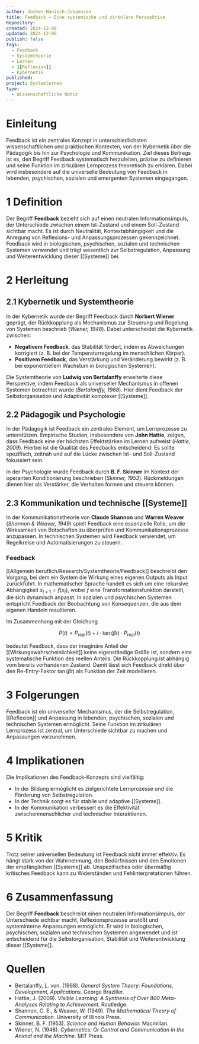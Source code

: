 ```yaml
---
author: Jochen Hanisch-Johannsen
title: Feedback – Eine systemische und zirkuläre Perspektive
Repository: 
created: 2024-12-06
updated: 2024-12-06
publish: false
tags:
  - Feedback
  - Systemtheorie
  - Lernen
  - [[Reflexion]]
  - Kybernetik
published: 
project: Systemlernen
type:
  - Wissenschaftliche Notiz
---
```


# Einleitung

Feedback ist ein zentrales Konzept in unterschiedlichsten wissenschaftlichen und praktischen Kontexten, von der Kybernetik über die Pädagogik bis hin zur Psychologie und Kommunikation. Ziel dieses Beitrags ist es, den Begriff Feedback systematisch herzuleiten, präzise zu definieren und seine Funktion im zirkulären Lernprozess theoretisch zu erklären. Dabei wird insbesondere auf die universelle Bedeutung von Feedback in lebenden, psychischen, sozialen und emergenten Systemen eingegangen.

# 1 Definition

Der Begriff **Feedback** bezieht sich auf einen neutralen Informationsimpuls, der Unterschiede zwischen einem Ist-Zustand und einem Soll-Zustand sichtbar macht. Es ist durch Neutralität, Kontextabhängigkeit und die Anregung von Reflexions- und Anpassungsprozessen gekennzeichnet. Feedback wird in biologischen, psychischen, sozialen und technischen Systemen verwendet und trägt wesentlich zur Selbstregulation, Anpassung und Weiterentwicklung dieser [[Systeme]] bei.

# 2 Herleitung

## 2.1 Kybernetik und Systemtheorie

In der Kybernetik wurde der Begriff Feedback durch **Norbert Wiener** geprägt, der Rückkopplung als Mechanismus zur Steuerung und Regelung von Systemen beschrieb (*Wiener, 1948*). Dabei unterscheidet die Kybernetik zwischen:
- **Negativem Feedback**, das Stabilität fördert, indem es Abweichungen korrigiert (z. B. bei der Temperaturregelung im menschlichen Körper).
- **Positivem Feedback**, das Verstärkung und Veränderung bewirkt (z. B. bei exponentiellem Wachstum in biologischen Systemen).

Die Systemtheorie von **Ludwig von Bertalanffy** erweiterte diese Perspektive, indem Feedback als universeller Mechanismus in offenen Systemen betrachtet wurde (*Bertalanffy, 1968*). Hier dient Feedback der Selbstorganisation und Adaptivität komplexer [[Systeme]].

## 2.2 Pädagogik und Psychologie

In der Pädagogik ist Feedback ein zentrales Element, um Lernprozesse zu unterstützen. Empirische Studien, insbesondere von **John Hattie**, zeigen, dass Feedback eine der höchsten Effektstärken im Lernen aufweist (*Hattie, 2009*). Hierbei ist die Qualität des Feedbacks entscheidend: Es sollte spezifisch, zeitnah und auf die Lücke zwischen Ist- und Soll-Zustand fokussiert sein.

In der Psychologie wurde Feedback durch **B. F. Skinner** im Kontext der operanten Konditionierung beschrieben (*Skinner, 1953*). Rückmeldungen dienen hier als Verstärker, die Verhalten formen und steuern können.

## 2.3 Kommunikation und technische [[Systeme]]

In der Kommunikationstheorie von **Claude Shannon** und **Warren Weaver** (*Shannon & Weaver, 1949*) spielt Feedback eine essenzielle Rolle, um die Wirksamkeit von Botschaften zu überprüfen und Kommunikationsprozesse anzupassen. In technischen Systemen wird Feedback verwendet, um Regelkreise und Automatisierungen zu steuern.


### Feedback

[[Allgemein beruflich/Research/Systemtheorie/Feedback]] beschreibt den Vorgang, bei dem ein System die Wirkung eines eigenen Outputs als Input zurückführt. In mathematischer Sprache handelt es sich um eine rekursive Abhängigkeit $x_{t+1} = f(x_t)$, wobei $f$ eine Transformationsfunktion darstellt, die sich dynamisch anpasst. In sozialen und psychischen Systemen entspricht Feedback der Beobachtung von Konsequenzen, die aus dem eigenen Handeln resultieren.

Im Zusammenhang mit der Gleichung

$$
P(t) = P_{\text{real}}(t) + i \cdot \tan(\beta t) \cdot P_{\text{real}}(t) \tag{3}
$$

bedeutet Feedback, dass der imaginäre Anteil der [[Wirkungswahrscheinlichkeit]] keine eigenständige Größe ist, sondern eine systematische Funktion des reellen Anteils. Die Rückkopplung ist abhängig vom bereits vorhandenen Zustand. Damit lässt sich Feedback direkt über den Re-Entry-Faktor $\tan(\beta t)$ als Funktion der Zeit modellieren.

# 3 Folgerungen

Feedback ist ein universeller Mechanismus, der die Selbstregulation, [[Reflexion]] und Anpassung in lebenden, psychischen, sozialen und technischen Systemen ermöglicht. Seine Funktion im zirkulären Lernprozess ist zentral, um Unterschiede sichtbar zu machen und Anpassungen vorzunehmen.

# 4 Implikationen

Die Implikationen des Feedback-Konzepts sind vielfältig: 
- In der Bildung ermöglicht es zielgerichtete Lernprozesse und die Förderung von Selbstregulation.
- In der Technik sorgt es für stabile und adaptive [[Systeme]].
- In der Kommunikation verbessert es die Effektivität zwischenmenschlicher und technischer Interaktionen.

# 5 Kritik

Trotz seiner universellen Bedeutung ist Feedback nicht immer effektiv. Es hängt stark von der Wahrnehmung, den Bedürfnissen und den Emotionen der empfänglichen [[Systeme]] ab. Unspezifisches oder übermäßig kritisches Feedback kann zu Widerständen und Fehlinterpretationen führen.

# 6 Zusammenfassung

Der Begriff **Feedback** beschreibt einen neutralen Informationsimpuls, der Unterschiede sichtbar macht, Reflexionsprozesse anstößt und systeminterne Anpassungen ermöglicht. Er wird in biologischen, psychischen, sozialen und technischen Systemen angewendet und ist entscheidend für die Selbstorganisation, Stabilität und Weiterentwicklung dieser [[Systeme]].

# Quellen

- Bertalanffy, L. von. (1968). *General System Theory: Foundations, Development, Applications.* George Braziller.
- Hattie, J. (2009). *Visible Learning: A Synthesis of Over 800 Meta-Analyses Relating to Achievement.* Routledge.
- Shannon, C. E., & Weaver, W. (1949). *The Mathematical Theory of Communication.* University of Illinois Press.
- Skinner, B. F. (1953). *Science and Human Behavior.* Macmillan.
- Wiener, N. (1948). *Cybernetics: Or Control and Communication in the Animal and the Machine.* MIT Press.